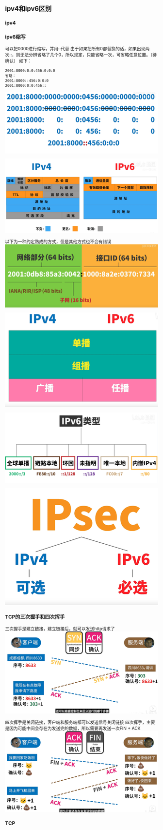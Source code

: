 ## ipv4和ipv6区别

### ipv4


### ipv6缩写
可以把0000进行缩写，并用::代替
由于如果把所有0都替换的话，如果出现两次::，则无法分辨省略了几个0，所以规定，只能省略一次，可省略任意位置。（待确认）
如下：
```
2001:8000:0:0:456:0:0:0
省略：
2001:8000::456:0:0:0
2001:8000:0:0:456::
```
![](image/网络notes/1654952958497.png)

![](image/网络notes/1654953429184.png)

以下为一种约定熟成的方式，但是其他方式也不会有错误
![](image/网络notes/1654954720157.png)


![](image/网络notes/1654955063715.png)

![](image/网络notes/1654955211578.png)

![](image/网络notes/1654955408964.png)

### TCP的三次握手和四次挥手

三次握手是建立链接，建立链接后，就可以发送http请求了
![](image/网络notes/1654956727493.png)

四次挥手是关闭链接，客户端和服务端都可以发送信号关闭链接
四次挥手，主要是因为可能中间会存在为发送完的数据，所以需要再发送一次FIN + ACK
![](image/网络notes/1654956939924.png)

### TCP


